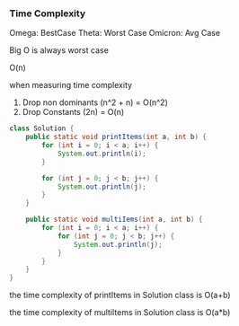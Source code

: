 ### Time Complexity

Omega: BestCase
Theta: Worst Case
Omicron: Avg Case

Big O is always worst case

O(n)

when measuring time complexity
1) Drop non dominants (n^2 + n) = O(n^2)
2) Drop Constants (2n) = O(n)


```Java
class Solution {
    public static void printItems(int a, int b) {
        for (int i = 0; i < a; i++) {
            System.out.println(i);
        }

        for (int j = 0; j < b; j++) {
            System.out.println(j);
        }
    }

    public static void multiIems(int a, int b) {
        for (int i = 0; i < a; i++) {
            for (int j = 0; j < b; j++) {
                System.out.println(j);
            }
        }
    }
}
```

the time complexity of printItems in Solution class is O(a+b)

the time complexity of multiItems in Solution class is O(a*b)